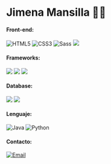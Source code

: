 # Jimena Mansilla 👩‍💻


#### Front-end:
![HTML5](https://img.shields.io/badge/-HTML5-%23E44D27?style=flat-square&logo=html5&logoColor=ffffff)
![CSS3](https://img.shields.io/badge/-CSS3-%231572B6?style=flat-square&logo=css3)
![Sass](https://img.shields.io/badge/-Sass-%23CC6699?style=flat-square&logo=sass&logoColor=ffffff)
<img src="https://img.shields.io/badge/-JavaScript-eed718?style=flat&logo=javascript&logoColor=ffffff">


#### Frameworks:
<img src="https://img.shields.io/badge/-Node.js-3C873A?style=flat&logo=Node.js&logoColor=white"> <img src="https://img.shields.io/badge/-Bootstrap-563D7C?style=flat&logo=bootstrap&logoColor=white"> <img src="https://img.shields.io/badge/-django-black?style=flat&logo=django">

#### Database:
<img src="https://img.shields.io/badge/-MySQL-F29111?style=flat&logo=mysql&logoColor=FFFFFF"> <img src="https://img.shields.io/badge/-MongoDB-4DB33D?style=flat&logo=mongodb&logoColor=FFFFFF">

#### Lenguaje:
![Java](https://img.shields.io/badge/Java-orange?style=flat&logo=java&logoColor=white&link=https://github.com/pranjaljain0)
![Python](http://img.shields.io/badge/-Python-3776AB?style=flat-square&logo=python&logoColor=ffff4a)

#### Contacto:
[![Email](https://img.shields.io/badge/-Email-c14438?style=flat&logo=Gmail&logoColor=white&link=mailto:mail@brennanbrown.ca)](mailto:mansillajime6@gmail.com)

